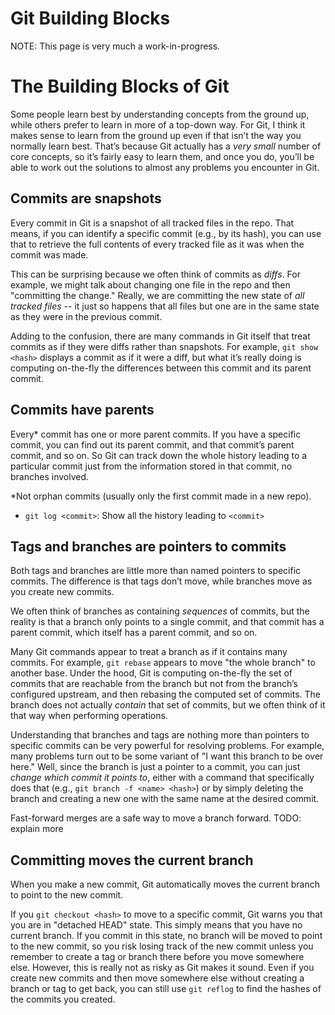 # Git Building Blocks

NOTE: This page is very much a work-in-progress.

# The Building Blocks of Git

Some people learn best by understanding concepts from the ground up, while
others prefer to learn in more of a top-down way. For Git, I think it makes
sense to learn from the ground up even if that isn’t the way you normally learn
best.  That’s because Git actually has a *very small* number of core concepts,
so it’s fairly easy to learn them, and once you do, you’ll be able to work out
the solutions to almost any problems you encounter in Git.

## Commits are snapshots

Every commit in Git is a snapshot of all tracked files in the repo. That means,
if you can identify a specific commit (e.g., by its hash), you can use that to
retrieve the full contents of every tracked file as it was when the commit was
made.

This can be surprising because we often think of commits as *diffs*. For
example, we might talk about changing one file in the repo and then "committing
the change." Really, we are committing the new state of *all tracked files* --
it just so happens that all files but one are in the same state as they were in
the previous commit.

Adding to the confusion, there are many commands in Git itself that treat
commits as if they were diffs rather than snapshots. For example, `git show
<hash>` displays a commit as if it were a diff, but what it’s really doing is
computing on-the-fly the differences between this commit and its parent commit.

## Commits have parents

Every* commit has one or more parent commits. If you have a specific commit, you
can find out its parent commit, and that commit’s parent commit, and so on. So
Git can track down the whole history leading to a particular commit just from
the information stored in that commit, no branches involved.

*Not orphan commits (usually only the first commit made in a new repo).

* `git log <commit>`: Show all the history leading to `<commit>`

## Tags and branches are pointers to commits

Both tags and branches are little more than named pointers to specific commits.
The difference is that tags don’t move, while branches move as you create new
commits.

We often think of branches as containing *sequences* of commits, but the reality
is that a branch only points to a single commit, and that commit has a parent
commit, which itself has a parent commit, and so on.

Many Git commands appear to treat a branch as if it contains many commits.  For
example, `git rebase` appears to move "the whole branch" to another base. Under
the hood, Git is computing on-the-fly the set of commits that are reachable from
the branch but not from the branch’s configured upstream, and then rebasing
the computed set of commits. The branch does not actually *contain* that set of
commits, but we often think of it that way when performing operations.

Understanding that branches and tags are nothing more than pointers to specific
commits can be very powerful for resolving problems. For example, many problems
turn out to be some variant of "I want this branch to be over here." Well, since
the branch is just a pointer to a commit, you can just *change which commit it
points to*, either with a command that specifically does that (e.g., `git branch
-f <name> <hash>`) or by simply deleting the branch and creating a new one with
the same name at the desired commit.

Fast-forward merges are a safe way to move a branch forward.
TODO: explain more

## Committing moves the current branch

When you make a new commit, Git automatically moves the current branch to point
to the new commit.

If you `git checkout <hash>` to move to a specific commit, Git warns you that
you are in "detached HEAD" state. This simply means that you have no current
branch. If you commit in this state, no branch will be moved to point to the new
commit, so you risk losing track of the new commit unless you remember to create
a tag or branch there before you move somewhere else. However, this is really
not as risky as Git makes it sound. Even if you create new commits and then move
somewhere else without creating a branch or tag to get back, you can still use
`git reflog` to find the hashes of the commits you created.
